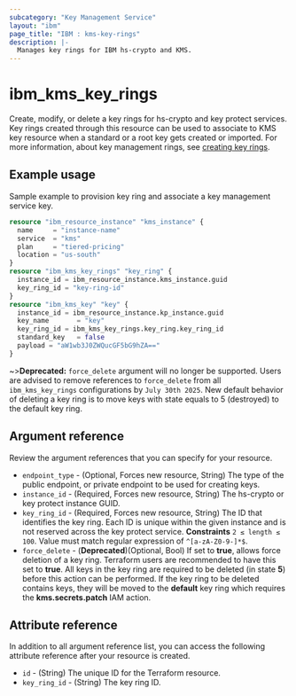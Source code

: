 ```yaml
---
subcategory: "Key Management Service"
layout: "ibm"
page_title: "IBM : kms-key-rings"
description: |-
  Manages key rings for IBM hs-crypto and KMS.
---
```


# ibm_kms_key_rings
Create, modify, or delete a key rings for hs-crypto and key protect services. Key rings created through this resource can be used to associate to KMS key resource when a standard or a root key gets created or imported. For more information, about key management rings, see [creating key rings](https://cloud.ibm.com/docs/key-protect?topic=key-protect-grouping-keys#create-key-ring-api).


## Example usage 
Sample example to provision key ring and associate a key management service key.

```terraform
resource "ibm_resource_instance" "kms_instance" {
  name     = "instance-name"
  service  = "kms"
  plan     = "tiered-pricing"
  location = "us-south"
}
resource "ibm_kms_key_rings" "key_ring" {
  instance_id = ibm_resource_instance.kms_instance.guid
  key_ring_id = "key-ring-id"
}
resource "ibm_kms_key" "key" {
  instance_id = ibm_resource_instance.kp_instance.guid
  key_name       = "key"
  key_ring_id = ibm_kms_key_rings.key_ring.key_ring_id
  standard_key   = false
  payload = "aW1wb3J0ZWQucGF5bG9hZA=="
}
```

~>**Deprecated:**
`force_delete` argument will no longer be supported. Users are advised to remove references to `force_delete` from all `ibm_kms_key_rings` configurations by `July 30th 2025`. New default behavior of deleting a key ring is to move keys with state equals to 5 (destroyed) to the default key ring.

## Argument reference
Review the argument references that you can specify for your resource. 

- `endpoint_type` - (Optional, Forces new resource, String) The type of the public endpoint, or private endpoint to be used for creating keys.
- `instance_id` - (Required, Forces new resource, String) The hs-crypto or key protect instance GUID.
- `key_ring_id` - (Required, Forces new resource, String) The ID that identifies the key ring. Each ID is unique within the given instance and is not reserved across the key protect service. **Constraints** `2 ≤ length ≤ 100`. Value must match regular expression of `^[a-zA-Z0-9-]*$`.
- `force_delete` - (**Deprecated**)(Optional, Bool) If set to **true**, allows force deletion of a key ring. Terraform users are recommended to have this set to **true**. All keys in the key ring are required to be deleted (in state **5**) before this action can be performed. If the key ring to be deleted contains keys, they will be moved to the **default** key ring which requires the **kms.secrets.patch** IAM action.

## Attribute reference
In addition to all argument reference list, you can access the following attribute reference after your resource is created.

- `id` - (String) The unique ID for the Terraform resource.
- `key_ring_id` - (String) The key ring ID.
